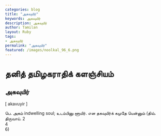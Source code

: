 ```yaml
---  
categories: blog  
title: "அகவுயிர்"
keywords: அகவுயிர்  
description: அகவுயிர்
author: Tamilan  
layout: Ruby  
tags:     
- அகவுயிர்
permalink: "அகவுயிர்"  
featured: /images/noolkal_96_6.png  
--- 
```

# தனித் தமிழகராதிக் களஞ்சியம்
## அகவுயிர்

[ akavuyir ]  
  
பெ. அகம் indwelling soul; உடம்பினு ளூயிர். என தகவுயிர்க் கமுதே யென்னும் (திவ். திருவாய். 2  
4  
6)